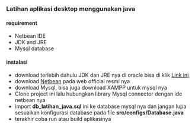 ### Latihan aplikasi desktop menggunakan java

#### requirement
- Netbean IDE
- JDK and JRE
- Mysql database

#### instalasi
- download terlebih dahulu JDK dan JRE nya di oracle bisa di klik [Link ini](https://www.oracle.com/java/technologies/javase/jdk18-archive-downloads.html)
- download [Netbean](https://netbeans.apache.org/) pada web official resmi nya
- download Mysql, bisa juga download XAMPP untuk mysql nya
- Clone project ini lalu hubungkan library Mysql connector dengan ide netbean nya
- import **db_latihan_java.sql** ini ke database mysql nya dan jangan lupa sesuaikan konfigurasi database pada file **src/configs/Database.java**
- terakhir coba run atau build aplikasinya